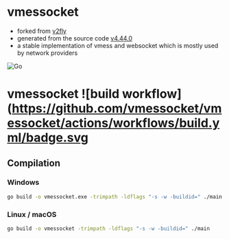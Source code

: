 # vmessocket
- forked from [v2fly](https://github.com/v2fly)
- generated from the source code [v4.44.0](https://github.com/v2fly)
- a stable implementation of vmess and websocket which is mostly used by network providers

![Go](https://img.shields.io:/github/go-mod/go-version/vmessocket/vmessocket)

# vmessocket ![build workflow](https://github.com/vmessocket/vmessocket/actions/workflows/build.yml/badge.svg

## Compilation

### Windows

```bash
go build -o vmessocket.exe -trimpath -ldflags "-s -w -buildid=" ./main
```

### Linux / macOS

```bash
go build -o vmessocket -trimpath -ldflags "-s -w -buildid=" ./main
```
